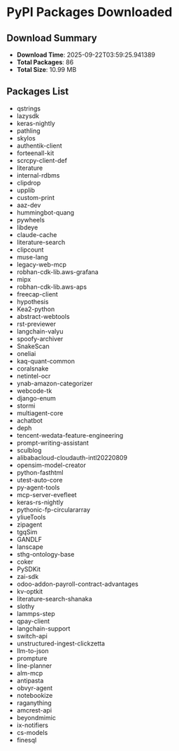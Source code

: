 # PyPI Packages Downloaded

## Download Summary
- **Download Time**: 2025-09-22T03:59:25.941389
- **Total Packages**: 86
- **Total Size**: 10.99 MB

## Packages List
- qstrings
- lazysdk
- keras-nightly
- pathling
- skylos
- authentik-client
- forteenall-kit
- scrcpy-client-def
- literature
- internal-rdbms
- clipdrop
- upplib
- custom-print
- aaz-dev
- hummingbot-quang
- pywheels
- libdeye
- claude-cache
- literature-search
- clipcount
- muse-lang
- legacy-web-mcp
- robhan-cdk-lib.aws-grafana
- mipx
- robhan-cdk-lib.aws-aps
- freecap-client
- hypothesis
- Kea2-python
- abstract-webtools
- rst-previewer
- langchain-valyu
- spoofy-archiver
- SnakeScan
- oneliai
- kaq-quant-common
- coralsnake
- netintel-ocr
- ynab-amazon-categorizer
- webcode-tk
- django-enum
- stormi
- multiagent-core
- achatbot
- deph
- tencent-wedata-feature-engineering
- prompt-writing-assistant
- sculblog
- alibabacloud-cloudauth-intl20220809
- opensim-model-creator
- python-fasthtml
- utest-auto-core
- py-agent-tools
- mcp-server-evefleet
- keras-rs-nightly
- pythonic-fp-circulararray
- yliueTools
- zipagent
- tgqSim
- GANDLF
- lanscape
- sthg-ontology-base
- coker
- PySDKit
- zai-sdk
- odoo-addon-payroll-contract-advantages
- kv-optkit
- literature-search-shanaka
- slothy
- lammps-step
- qpay-client
- langchain-support
- switch-api
- unstructured-ingest-clickzetta
- llm-to-json
- prompture
- line-planner
- alm-mcp
- antipasta
- obvyr-agent
- notebookize
- raganything
- amcrest-api
- beyondmimic
- ix-notifiers
- cs-models
- finesql
